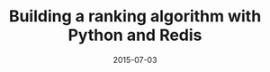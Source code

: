 ---
layout: post
title:  'Building a ranking algorithm with Python and Redis'
date:   2015-07-03
categories: python redis recommendations
---